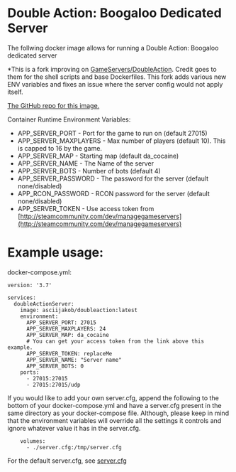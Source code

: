 # Double Action: Boogaloo Dedicated Server

The follwing docker image allows for running a Double Action: Boogaloo dedicated server

*This is a fork improving on [GameServers/DoubleAction](https://github.com/GameServers/DoubleAction). Credit goes to them for the shell scripts and base Dockerfiles. This fork adds various new ENV variables and fixes an issue where the server config would not apply itself.

[The GitHub repo for this image.](https://github.com/AsciiJakob/DoubleAction)

Container Runtime Environment Variables:

* APP_SERVER_PORT 		- Port for the game to run on (default 27015)
* APP_SERVER_MAXPLAYERS 	- Max number of players (default 10). This is capped to 16 by the game.
* APP_SERVER_MAP 		- Starting map (default da_cocaine)
* APP_SERVER_NAME		- The Name of the server
* APP_SERVER_BOTS		- Number of bots (default 4)
* APP_SERVER_PASSWORD		- The password for the server (default none/disabled)
* APP_RCON_PASSWORD        	- RCON password for the server (default none/disabled)
* APP_SERVER_TOKEN		- Use access token from [http://steamcommunity.com/dev/managegameservers](http://steamcommunity.com/dev/managegameservers)

# Example usage:
docker-compose.yml:
```
version: '3.7'

services:
  doubleActionServer:
    image: asciijakob/doubleaction:latest
    environment:
      APP_SERVER_PORT: 27015
      APP_SERVER_MAXPLAYERS: 24
      APP_SERVER_MAP: da_cocaine
      # You can get your access token from the link above this example.
      APP_SERVER_TOKEN: replaceMe
      APP_SERVER_NAME: "Server name"
      APP_SERVER_BOTS: 0
    ports:
      - 27015:27015
      - 27015:27015/udp
```
If you would like to add your own server.cfg, append the following to the bottom of your docker-compose.yml and have a server.cfg present in the same directory as your docker-compose file. Although, please keep in mind that the environment variables will override all the settings it controls and ignore whatever value it has in the server.cfg.
```
    volumes:
      - ./server.cfg:/tmp/server.cfg
```
For the default server.cfg, see [server.cfg](https://github.com/AsciiJakob/DoubleAction/blob/master/server.cfg)
